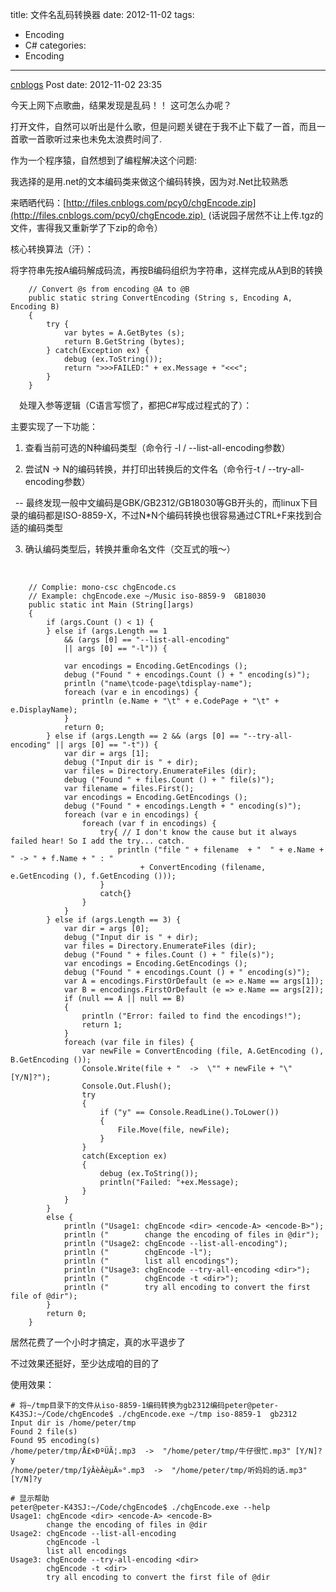 title: 文件名乱码转换器
date: 2012-11-02
tags:
  - Encoding
  - C#
categories:
  - Encoding
---

[cnblogs](http://www.cnblogs.com/pcy0/archive/2012/11/02/chgEncode.html) Post date: 2012-11-02 23:35

今天上网下点歌曲，结果发现是乱码！！ 这可怎么办呢？

打开文件，自然可以听出是什么歌，但是问题关键在于我不止下载了一首，而且一首歌一首歌听过来也未免太浪费时间了.

作为一个程序猿，自然想到了编程解决这个问题:

我选择的是用.net的文本编码类来做这个编码转换，因为对.Net比较熟悉

来晒晒代码：[http://files.cnblogs.com/pcy0/chgEncode.zip](http://files.cnblogs.com/pcy0/chgEncode.zip)  (话说园子居然不让上传.tgz的文件，害得我又重新学了下zip的命令）

核心转换算法（汗）：

将字符串先按A编码解成码流，再按B编码组织为字符串，这样完成从A到B的转换

~~~~CSharp
    // Convert @s from encoding @A to @B
    public static string ConvertEncoding (String s, Encoding A, Encoding B)
    {
        try {
            var bytes = A.GetBytes (s);
            return B.GetString (bytes);
        } catch(Exception ex) {
            debug (ex.ToString());
            return ">>>FAILED:" + ex.Message + "<<<";
        }
    }
~~~~

　处理入参等逻辑（C语言写惯了，都把C\#写成过程式的了）：

主要实现了一下功能：

1. 查看当前可选的N种编码类型（命令行 -l / --list-all-encoding参数）

2. 尝试N -\> N的编码转换，并打印出转换后的文件名（命令行-t / --try-all-encoding参数）

  -- 最终发现一般中文编码是GBK/GB2312/GB18030等GB开头的，而linux下目录的编码都是ISO-8859-X，不过N\*N个编码转换也很容易通过CTRL+F来找到合适的编码类型

3. 确认编码类型后，转换并重命名文件（交互式的哦～）

 

~~~~CSharp
    // Complie: mono-csc chgEncode.cs
    // Example: chgEncode.exe ~/Music iso-8859-9  GB18030
    public static int Main (String[]args)
    {
        if (args.Count () < 1) {
        } else if (args.Length == 1 
            && (args [0] == "--list-all-encoding"
            || args [0] == "-l")) {
            
            var encodings = Encoding.GetEncodings ();
            debug ("Found " + encodings.Count () + " encoding(s)");
            println ("name\tcode-page\tdisplay-name");
            foreach (var e in encodings) {
                println (e.Name + "\t" + e.CodePage + "\t" + e.DisplayName);
            }
            return 0;
        } else if (args.Length == 2 && (args [0] == "--try-all-encoding" || args [0] == "-t")) {
            var dir = args [1];
            debug ("Input dir is " + dir);
            var files = Directory.EnumerateFiles (dir);
            debug ("Found " + files.Count () + " file(s)");
            var filename = files.First();
            var encodings = Encoding.GetEncodings ();
            debug ("Found " + encodings.Length + " encoding(s)");
            foreach (var e in encodings) {
                foreach (var f in encodings) {
                    try{ // I don't know the cause but it always failed hear! So I add the try... catch.
                        println ("file " + filename  + "  " + e.Name + " -> " + f.Name + " : "
                             + ConvertEncoding (filename, e.GetEncoding (), f.GetEncoding ()));
                    }
                    catch{}
                }
            }
        } else if (args.Length == 3) {
            var dir = args [0];
            debug ("Input dir is " + dir);
            var files = Directory.EnumerateFiles (dir);
            debug ("Found " + files.Count () + " file(s)");
            var encodings = Encoding.GetEncodings ();
            debug ("Found " + encodings.Count () + " encoding(s)");
            var A = encodings.FirstOrDefault (e => e.Name == args[1]);
            var B = encodings.FirstOrDefault (e => e.Name == args[2]);
            if (null == A || null == B)
            {
                println ("Error: failed to find the encodings!");
                return 1;
            }
            foreach (var file in files) {
                var newFile = ConvertEncoding (file, A.GetEncoding (), B.GetEncoding ());
                Console.Write(file + "  ->  \"" + newFile + "\" [Y/N]?");
                Console.Out.Flush();
                try
                {
                    if ("y" == Console.ReadLine().ToLower())
                    {
                        File.Move(file, newFile);
                    }
                }
                catch(Exception ex)
                {
                    debug (ex.ToString());
                    println("Failed: "+ex.Message);
                }
            }
        }
        else {
            println ("Usage1: chgEncode <dir> <encode-A> <encode-B>");
            println ("        change the encoding of files in @dir");
            println ("Usage2: chgEncode --list-all-encoding");
            println ("        chgEncode -l");
            println ("        list all encodings");
            println ("Usage3: chgEncode --try-all-encoding <dir>");
            println ("        chgEncode -t <dir>");
            println ("        try all encoding to convert the first file of @dir");
        }
        return 0;
    }
~~~~

居然花费了一个小时才搞定，真的水平退步了

不过效果还挺好，至少达成咱的目的了

使用效果：

~~~~CSharp
# 将~/tmp目录下的文件从iso-8859-1编码转换为gb2312编码peter@peter-K43SJ:~/Code/chgEncode$ ./chgEncode.exe ~/tmp iso-8859-1  gb2312
Input dir is /home/peter/tmp
Found 2 file(s)
Found 95 encoding(s)
/home/peter/tmp/Å£×ÐºÜÃ¦.mp3  ->  "/home/peter/tmp/牛仔很忙.mp3" [Y/N]?y
/home/peter/tmp/ÌýÂèÂèµÄ»°.mp3  ->  "/home/peter/tmp/听妈妈的话.mp3" [Y/N]?y
~~~~

~~~~CSharp
# 显示帮助
peter@peter-K43SJ:~/Code/chgEncode$ ./chgEncode.exe --help
Usage1: chgEncode <dir> <encode-A> <encode-B>
        change the encoding of files in @dir
Usage2: chgEncode --list-all-encoding
        chgEncode -l
        list all encodings
Usage3: chgEncode --try-all-encoding <dir>
        chgEncode -t <dir>
        try all encoding to convert the first file of @dir
~~~~

　　

　　
